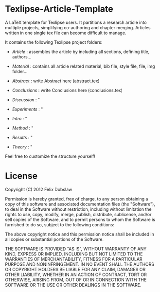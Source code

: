 Texlipse-Article-Template
=========================

A LaTeX template for Texlipse users. It partitions a research article into multiple projects, simplifying co-authoring and chapter merging. Articles written in one single tex file can become difficult to manage.

It contains the following Texlipse project folders:

* _Article_	:	assembles the article by including all sections, defining title, authors...

* _Material_	:	contains all article related material, bib file, style file,  file, img folder...

* _Abstract_ 	:	write Abstract here \(abstract.tex\)
* _Conclusions_ :	write Conclusions here \(conclusions.tex\)
* _Discussion_ 	:	\"
* _Experiments_ :	\"
* _Intro_ 	:	\"
* _Method_ 	:	\"
* _Results_ 	:	\"
* _Theory_ 	:	\"

Feel free to customize the structure yourself!

# License

Copyright (C) 2012 Felix Dobslaw

Permission is hereby granted, free of charge, to any person obtaining a copy of this software and associated documentation files (the "Software"), to deal in the Software without restriction, including without limitation the rights to use, copy, modify, merge, publish, distribute, sublicense, and/or sell copies of the Software, and to permit persons to whom the Software is furnished to do so, subject to the following conditions:

The above copyright notice and this permission notice shall be included in all copies or substantial portions of the Software.

THE SOFTWARE IS PROVIDED "AS IS", WITHOUT WARRANTY OF ANY KIND, EXPRESS OR IMPLIED, INCLUDING BUT NOT LIMITED TO THE WARRANTIES OF MERCHANTABILITY, FITNESS FOR A PARTICULAR PURPOSE AND NONINFRINGEMENT. IN NO EVENT SHALL THE AUTHORS OR COPYRIGHT HOLDERS BE LIABLE FOR ANY CLAIM, DAMAGES OR OTHER LIABILITY, WHETHER IN AN ACTION OF CONTRACT, TORT OR OTHERWISE, ARISING FROM, OUT OF OR IN CONNECTION WITH THE SOFTWARE OR THE USE OR OTHER DEALINGS IN THE SOFTWARE.
